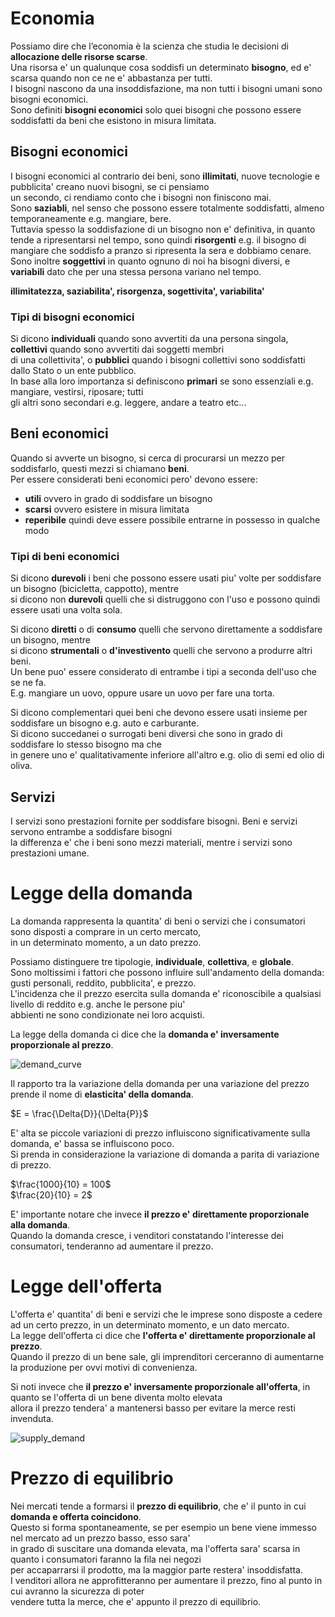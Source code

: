 # Economia  

Possiamo dire che l’economia è la scienza che studia le decisioni di **allocazione delle risorse scarse**.  
Una risorsa e' un qualunque cosa soddisfi un determinato **bisogno**, ed e' scarsa quando non ce ne e' abbastanza per tutti.  
I bisogni nascono da una insoddisfazione, ma non tutti i bisogni umani sono bisogni economici.  
Sono definiti **bisogni economici** solo quei bisogni che possono essere soddisfatti da beni che esistono in misura limitata.  

## Bisogni economici  

I bisogni economici al contrario dei beni, sono **illimitati**, nuove tecnologie e pubblicita' creano nuovi bisogni, se ci pensiamo  
un secondo, ci rendiamo conto che i bisogni non finiscono mai.  
Sono **saziabli**, nel senso che possono essere totalmente soddisfatti, almeno temporaneamente e.g. mangiare, bere.  
Tuttavia spesso la soddisfazione di un bisogno non e' definitiva, in quanto tende a ripresentarsi nel tempo, sono quindi **risorgenti**
e.g. il bisogno di mangiare che soddisfo a pranzo si ripresenta la sera e dobbiamo cenare.  
Sono inoltre **soggettivi** in quanto ognuno di noi ha bisogni diversi, e **variabili** dato che per una stessa persona variano nel tempo.  

**illimitatezza, saziabilita', risorgenza, sogettivita', variabilita'**   


### Tipi di bisogni economici  

Si dicono **individuali** quando sono avvertiti da una persona singola, **collettivi** quando sono avvertiti dai soggetti membri  
di una collettivita', o **pubblici** quando i bisogni collettivi sono soddisfatti dallo Stato o un ente pubblico.  
In base alla loro importanza si definiscono **primari** se sono essenziali e.g. mangiare, vestirsi, riposare; tutti  
gli altri sono secondari e.g. leggere, andare a teatro etc...  



## Beni economici  

Quando si avverte un bisogno, si cerca di procurarsi un mezzo per soddisfarlo, questi mezzi si chiamano **beni**.  
Per essere considerati beni economici pero' devono essere:

* **utili** ovvero in grado di soddisfare un bisogno
* **scarsi** ovvero esistere in misura limitata
* **reperibile** quindi deve essere possibile entrarne in possesso in qualche modo  


### Tipi di beni economici  

Si dicono **durevoli** i beni che possono essere usati piu' volte per soddisfare un bisogno (bicicletta, cappotto), mentre  
si dicono non **durevoli** quelli che si distruggono con l'uso e possono quindi essere usati una volta sola.  

Si dicono **diretti** o di **consumo** quelli che servono direttamente a soddisfare un bisogno, mentre  
si dicono **strumentali** o **d'investivento** quelli che servono a produrre altri beni.  
Un bene puo' essere considerato di entrambe i tipi a seconda dell'uso che se ne fa.   
E.g. mangiare un uovo, oppure usare un uovo per fare una torta.  

Si dicono complementari quei beni che devono essere usati insieme per soddisfare un bisogno e.g. auto e carburante.  
Si dicono succedanei o surrogati beni diversi che sono in grado di soddisfare lo stesso bisogno ma che   
in genere uno e' qualitativamente inferiore all'altro e.g. olio di semi ed olio di oliva.  


## Servizi  

I servizi sono prestazioni fornite per soddisfare bisogni. Beni e servizi servono entrambe a soddisfare bisogni  
la differenza e' che i beni sono mezzi materiali, mentre i servizi sono prestazioni umane.  


# Legge della domanda  

La domanda rappresenta la quantita' di beni o servizi che i consumatori sono disposti a comprare in un certo mercato,  
in un determinato momento, a un dato prezzo.  

Possiamo distinguere tre tipologie, **individuale**, **collettiva**, e **globale**.  
Sono moltissimi i fattori che possono influire sull'andamento della domanda: gusti personali, reddito, pubblicita', e prezzo.  
L'incidenza che il prezzo esercita sulla domanda e' riconoscibile a qualsiasi livello di reddito e.g. anche le persone piu'  
abbienti ne sono condizionate nei loro acquisti.  

La legge della domanda ci dice che la **domanda e' inversamente proporzionale al prezzo**.  

![demand_curve](https://user-images.githubusercontent.com/7195133/198121759-0240ee60-514e-4377-b680-bf282974af0d.jpg)  


Il rapporto tra la variazione della domanda per una variazione del prezzo prende il nome di **elasticita' della domanda**.  

$E = \frac{\Delta{D}}{\Delta{P}}$

E' alta se piccole variazioni di prezzo influiscono significativamente sulla domanda, e' bassa se influiscono poco.  
Si prenda in considerazione la variazione di domanda a parita di variazione di prezzo.  

$\frac{1000}{10} = 100$  
$\frac{20}{10} = 2$  

E' importante notare che invece **il prezzo e' direttamente proporzionale alla domanda**.  
Quando la domanda cresce, i venditori constatando l'interesse dei consumatori, tenderanno ad aumentare il prezzo.  


# Legge dell'offerta  

L'offerta e' quantita' di beni e servizi che le imprese sono disposte a cedere ad un certo prezzo, in un determinato momento, e un dato mercato.  
La legge dell'offerta ci dice che **l'offerta e' direttamente proporzionale al prezzo**.  
Quando il prezzo di un bene sale, gli imprenditori cerceranno di aumentarne la produzione per ovvi motivi di convenienza.  

Si noti invece che **il prezzo e' inversamente proporzionale all'offerta**, in quanto se l'offerta di un bene diventa molto elevata  
allora il prezzo tendera' a mantenersi basso per evitare la merce resti invenduta.  

![supply_demand](https://user-images.githubusercontent.com/7195133/198143680-85591346-653d-4a4f-a10a-9114435b86d4.jpg)  


# Prezzo di equilibrio  

Nei mercati tende a formarsi il **prezzo di equilibrio**, che e' il punto in cui **domanda e offerta coincidono**.  
Questo si forma spontaneamente, se per esempio un bene viene immesso nel mercato ad un prezzo basso, esso sara'  
in grado di suscitare una domanda elevata, ma l'offerta sara' scarsa in quanto i consumatori faranno la fila nei negozi  
per accaparrarsi il prodotto, ma la maggior parte restera' insoddisfatta.  
I venditori allora ne approfitteranno per aumentare il prezzo, fino al punto in cui avranno la sicurezza di poter  
vendere tutta la merce, che e' appunto il prezzo di equilibrio. 
